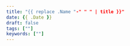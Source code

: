 ```yaml
---
title: "{{ replace .Name "-" " " | title }}"
date: {{ .Date }}
draft: false
tags: [""]
keywords: [""]
---
```


